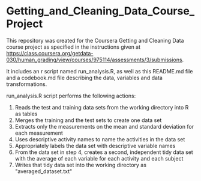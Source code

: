 # Getting_and_Cleaning_Data_Course_Project
This repository was created for the Coursera Getting and Cleaning Data course project as specified in the instructions given at https://class.coursera.org/getdata-030/human_grading/view/courses/975114/assessments/3/submissions.  

It includes an r script named run_analysis.R, as well as this README.md file and a codebook.md file describing the data, variables and data transformations.

run_analysis.R script performs the following actions:
1. Reads the test and training data sets from the working directory into R as tables
2. Merges the training and the test sets to create one data set
3. Extracts only the measurements on the mean and standard deviation for each measurement
4. Uses descriptive activity names to name the activities in the data set
5. Appropriately labels the data set with descriptive variable names
6. From the data set in step 4, creates a second, independent tidy data set with the 
average of each variable for each activity and each subject
7. Writes that tidy data set into the working directory as "averaged_dataset.txt"

